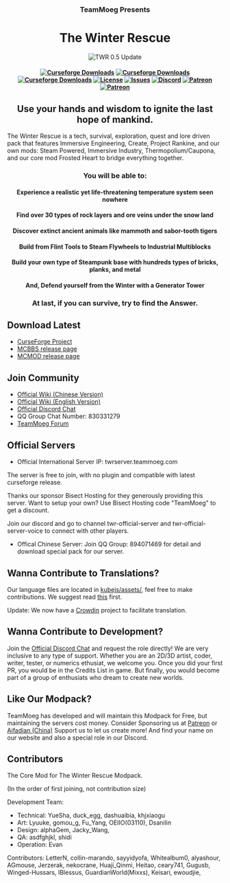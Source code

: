 <h3 align="center">TeamMoeg Presents</h3>
<h1 align="center">The Winter Rescue</h1>
<div align="center">
    <img src="https://i.imgur.com/7W3dnEF.png" alt="TWR 0.5 Update">
</div>

<h4 align="center">
	<a href="https://www.curseforge.com/minecraft/modpacks/the-winter-rescue"><img src="https://cf.way2muchnoise.eu/title/535790.svg?badge_style=flat" alt="Curseforge Downloads"></a>
    	<a href="https://www.curseforge.com/minecraft/modpacks/the-winter-rescue"><img src="http://cf.way2muchnoise.eu/full_535790_downloads.svg?badge_style=flat" alt="Curseforge Downloads"></a>
	<a href="https://www.curseforge.com/minecraft/modpacks/the-winter-rescue"><img src="https://cf.way2muchnoise.eu/versions/For%20MC_535790_all.svg?badge_style=flat" alt="Curseforge Downloads"></a>
	<a href="https://github.com/TeamMoegMC/The-Winter-Rescue/blob/master/LICENSE.txt"><img src="https://img.shields.io/badge/%20license-brightgreen?style=flat-square" alt="License"></a>
	<a href="https://github.com/TeamMoegMC/The-Winter-Rescue/issues"><img src="https://img.shields.io/github/issues/TeamMoegMC/The-Winter-Rescue?style=flat-square" alt="Issues"></a>
	<a href="https://discord.gg/BWn6E94"><img src="https://img.shields.io/badge/discord-chat%20with%20players-blue?style=flat-square" alt="Discord"></a>
	<a href="https://www.patreon.com/TeamMoegProjects"><img src="https://img.shields.io/badge/patreon-support%20the%20devs-orange.svg?style=flat-square" alt="Patreon"></a>
	<a href="https://afdian.net/@teammoeg"><img src="https://img.shields.io/badge/爱发电-赞助我们-blueviolet.svg?style=flat-square" alt="Patreon"></a><br>
</h4>

<h2 align="center">Use your hands and wisdom to ignite the last hope of mankind.</h2>

The Winter Rescue is a tech, survival, exploration, quest and lore driven pack that features Immersive Engineering, Create, Project Rankine, and our own mods: Steam Powered, Immersive Industry, Thermopolium/Caupona, and our core mod Frosted Heart to bridge everything together. 

<h3 align="center">You will be able to:</h3>

<h4 align="center">Experience a realistic yet life-threatening temperature system seen nowhere</h4>

<h4 align="center">Find over 30 types of rock layers and ore veins under the snow land</h4>

<h4 align="center">Discover extinct ancient animals like mammoth and sabor-tooth tigers</h4>

<h4 align="center">Build from Flint Tools to Steam Flywheels to Industrial Multiblocks</h4>

<h4 align="center">Build your own type of Steampunk base with hundreds types of bricks, planks, and metal</h4>

<h4 align="center">And, Defend yourself from the Winter with a Generator Tower</h4>

<h3 align="center">At last, if you can survive, try to find the Answer.</h3>

## Download Latest

- [CurseForge Project](https://curseforge.com/minecraft/modpacks/the-winter-rescue)
- [MCBBS release page](https://www.mcbbs.net/thread-1227167-1-1.html)
- [MCMOD release page](https://www.mcmod.cn/modpack/273.html)

## Join Community

- [Official Wiki (Chinese Version)](https://wiki.teammoeg.com/)
- [Official Wiki (English Version)](https://wiki.teammoeg.com/index.php?title=The_Winter_Rescue)
- [Official Discord Chat](https://discord.gg/BWn6E94)
- QQ Group Chat Number: 830331279
- [TeamMoeg Forum](https://forum.teammoeg.com/)

## Official Servers

- Official International Server IP: twrserver.teammoeg.com

The server is free to join, with no plugin and compatible with latest curseforge release.

Thanks our sponsor Bisect Hosting for they generously providing this server. Want to setup your own? Use Bisect Hosting code "TeamMoeg" to get a discount.

Join our discord and go to channel twr-official-server and twr-official-server-voice to connect with other players.

- Offical Chinese Server: Join QQ Group: 894071469 for detail and download special pack for our server.

## Wanna Contribute to Translations?
Our language files are located in [kubejs/assets/](https://github.com/TeamMoegMC/TheWinterRescue/tree/master/kubejs/assets), feel free to make contributions. We suggest read [this](https://github.com/TeamMoegMC/TheWinterRescue/tree/master/kubejs/README.md) first.

Update: We now have a [Crowdin](https://crowdin.com/project/the-winter-rescue) project to facilitate translation. 

## Wanna Contribute to Development?
Join the [Official Discord Chat](https://discord.gg/BWn6E94) and request the role directly! We are very inclusive to any type of support. Whether you are an 2D/3D artist, coder, writer, tester, or numerics ethusiat, we welcome you. Once you did your first PR, you would be in the Credits List in game. But finally, you would become part of a group of enthusiats who dream to create new worlds. 

## Like Our Modpack?

TeamMoeg has developed and will maintain this Modpack for Free, but maintaining the servers cost money. Consider Sponsoring us at [Patreon](https://www.patreon.com/TeamMoeg) or [Aifadian (China)](https://afdian.net/@teammoeg)
Support us to let us create more! And find your name on our website and also a special role in our Discord. 

## Contributors 

The Core Mod for The Winter Rescue Modpack.

 (In the order of first joining, not contribution size)

Development Team:
- Technical: YueSha, duck_egg, dashuaibia, khjxiaogu
- Art: Lyuuke, gomou_g, Fu_Yang, OEIIO(03110), Dsanilin
- Design: alphaGem, Jacky_Wang,
- QA: asdfghjkl, shidi
- Operation: Evan

Contributors:
LetterN, collin-marando, sayyidyofa, Whitealbum0, alyashour, AGmouse, Jerzerak,
nekocrane, Huaji_Qinmi, Heitao, ceary741, Gugusb, Winged-Hussars,
IBlessus, GuardianWorld(Mixxs), Keisari, ewoudjie,